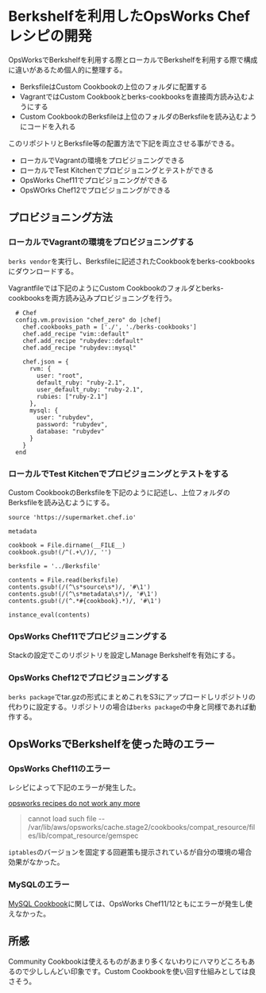 # Berkshelfを利用したOpsWorks Chefレシピの開発

OpsWorksでBerkshelfを利用する際とローカルでBerkshelfを利用する際で構成に違いがあるため個人的に整理する。

* BerksfileはCustom Cookbookの上位のフォルダに配置する
* VagrantではCustom Cookbookとberks-cookbooksを直接両方読み込むようにする
* Custom CookbookのBerksfileは上位のフォルダのBerksfileを読み込むようにコードを入れる

このリポジトリとBerksfile等の配置方法で下記を両立させる事ができる。

* ローカルでVagrantの環境をプロビジョニングできる
* ローカルでTest Kitchenでプロビジョニングとテストができる
* OpsWorks Chef11でプロビジョニングができる
* OpsWOrks Chef12でプロビジョニングができる

## プロビジョニング方法

### ローカルでVagrantの環境をプロビジョニングする

`berks vendor`を実行し、Berksfileに記述されたCookbookをberks-cookbooksにダウンロードする。

Vagrantfileでは下記のようにCustom Cookbookのフォルダとberks-cookbooksを両方読み込みプロビジョニングを行う。

```
  # Chef
  config.vm.provision "chef_zero" do |chef|
    chef.cookbooks_path = ['./', './berks-cookbooks']
    chef.add_recipe "vim::default"
    chef.add_recipe "rubydev::default"
    chef.add_recipe "rubydev::mysql"

    chef.json = {
      rvm: {
        user: "root",
        default_ruby: "ruby-2.1",
        user_default_ruby: "ruby-2.1",
        rubies: ["ruby-2.1"]
      },
      mysql: {
        user: "rubydev",
        password: "rubydev",
        database: "rubydev"
      }
    }
  end
```

### ローカルでTest Kitchenでプロビジョニングとテストをする

Custom CookbookのBerksfileを下記のように記述し、上位フォルダのBerksfileを読み込むようにする。

```
source 'https://supermarket.chef.io'

metadata

cookbook = File.dirname(__FILE__)
cookbook.gsub!(/^(.+\/)/, '')

berksfile = '../Berksfile'

contents = File.read(berksfile)
contents.gsub!(/(^\s*source\s*)/, '#\1')
contents.gsub!(/(^\s*metadata\s*)/, '#\1')
contents.gsub!(/(^.*#{cookbook}.*)/, '#\1')

instance_eval(contents)
```

### OpsWorks Chef11でプロビジョニングする

Stackの設定でこのリポジトリを設定しManage Berkshelfを有効にする。

### OpsWorks Chef12でプロビジョニングする

`berks package`でtar.gzの形式にまとめこれをS3にアップロードしリポジトリの代わりに設定する。リポジトリの場合は`berks package`の中身と同様であれば動作する。

## OpsWorksでBerkshelfを使った時のエラー

### OpsWorks Chef11のエラー

レシピによって下記のエラーが発生した。

[opsworks recipes do not work any more](https://forums.aws.amazon.com/thread.jspa?threadID=228072)

>  cannot load such file -- /var/lib/aws/opsworks/cache.stage2/cookbooks/compat_resource/files/lib/compat_resource/gemspec

`iptables`のバージョンを固定する回避策も提示されているが自分の環境の場合効果がなかった。

### MySQLのエラー

[MySQL Cookbook](https://supermarket.chef.io/cookbooks/mysql)に関しては、OpsWorks Chef11/12ともにエラーが発生し使えなかった。

## 所感

Community Cookbookは使えるものがあまり多くないわりにハマりどころもあるので少ししんどい印象です。Custom Cookbookを使い回す仕組みとしては良さそう。
